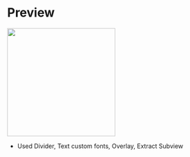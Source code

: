 # Preview

<img src="https://github.com/user-attachments/assets/0f768401-d79e-4cad-8920-d93c88a22482" width="250">  
  
  
- Used Divider, Text custom fonts, Overlay, Extract Subview






